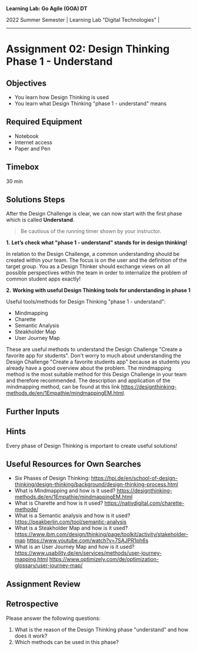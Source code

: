 <!--- Learning Lab: "Digital Technologies" GOA
Author: Mert Ünal 		Date: 2022  

-->



**Learning Lab: Go Agile (GOA) DT**   

2022 Summer Semester | Learning Lab "Digital Technologies" |  

***

# Assignment 02: Design Thinking Phase 1 - Understand

## Objectives
- You learn how Design Thinking is used
- You learn what Design Thinking "phase 1 - understand" means

## Required Equipment
- Notebook
- Internet access
- Paper and Pen

## Timebox

30 min

## Solutions Steps

After the Design Challenge is clear, we can now start with the first phase which is called **Understand**. 


> Be cautious of the running timer shown by your instructor. 


**1.**  **Let’s check what "phase 1 - understand" stands for in design thinking!**

In relation to the Design Challenge, a common understanding should be created within your team. The focus is on the user and the definition of the target group. You as a Design Thinker should exchange views on all possible perspectives within the team in order to internalize the problem of common student apps exactly!


**2.**  **Working with useful Design Thinking tools for understanding in phase 1**

Useful tools/methods for Design Thinking "phase 1 - understand":

* Mindmapping
* Charette
* Semantic Analysis
* Steakholder Map
* User Journey Map

These are useful methods to understand the Design Challenge "Create a favorite app for students". Don't worry to much about understanding the Design Challenge "Create a favorite students app" because as students you already have a good overview about the problem. The mindmapping method is the most suitable method for this Design Challenge in your team and therefore recommended. The description and application of the mindmapping method, can be found at this link <https://designthinking-methods.de/en/1Empathie/mindmappingEM.html>.




## Further Inputs

## Hints

Every phase of Design Thinking is important to create useful solutions!


## Useful Resources for Own Searches

- Six Phases of Design Thinking: <https://hpi.de/en/school-of-design-thinking/design-thinking/background/design-thinking-process.html>
- What is Mindmapping and how is it used? <https://designthinking-methods.de/en/1Empathie/mindmappingEM.html>
- What is Charette and how is it used? <https://nativdigital.com/charette-methode/> 
- What is a Semantic analysis and how is it used? <https://peakberlin.com/tool/semantic-analysis>
- What is a Steakholder Map and how is it used? <https://www.ibm.com/design/thinking/page/toolkit/activity/stakeholder-map> <https://www.youtube.com/watch?v=7SAJPR1ph6s>
- What is an User Journey Map and how is it used?<https://www.usability.de/en/services/methods/user-journey-mapping.html> <https://www.optimizely.com/de/optimization-glossary/user-journey-map/>

## Assignment Review

## Retrospective
Please answer the following questions: 

1. What is the reason of the Design Thinking phase "understand” and how does it work?
2. Which methods can be used in this phase?


